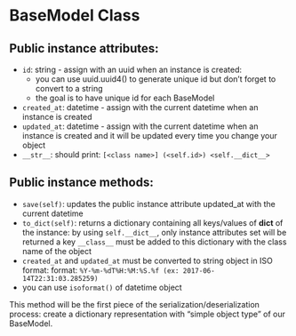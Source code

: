 # BaseModel Class


## Public instance attributes:
* `id`: string - assign with an uuid when an instance is created:
    * you can use uuid.uuid4() to generate unique id but don’t forget to convert to a string
    * the goal is to have unique id for each BaseModel
* `created_at`: datetime - assign with the current datetime when an instance is created
* `updated_at`: datetime - assign with the current datetime when an instance is created and it will be updated every time you change your object
* `__str__`: should print: `[<class name>] (<self.id>) <self.__dict__>`

## Public instance methods:
* `save(self)`: updates the public instance attribute updated_at with the current datetime
* `to_dict(self)`: returns a dictionary containing all keys/values of __dict__ of the instance:
by using `self.__dict__`, only instance attributes set will be returned
a key `__class__` must be added to this dictionary with the class name of the object
* `created_at` and `updated_at` must be converted to string object in ISO format:
format: `%Y-%m-%dT%H:%M:%S.%f (ex: 2017-06-14T22:31:03.285259)`
* you can use `isoformat()` of datetime object

This method will be the first piece of the serialization/deserialization process: create a dictionary representation with “simple object type” of our BaseModel.
